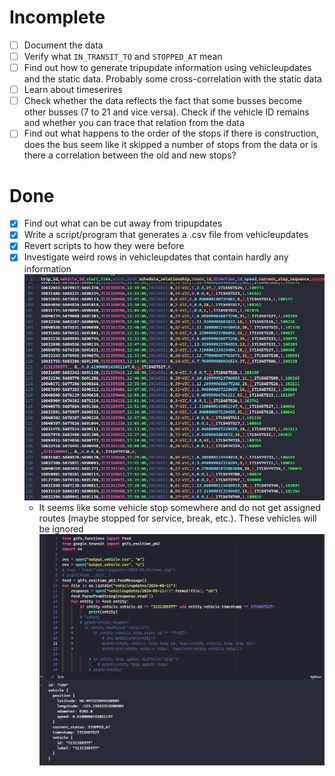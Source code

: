 # Incomplete

- [ ] Document the data
- [ ] Verify what `IN_TRANSIT_TO` and `STOPPED_AT` mean
- [ ] Find out how to generate tripupdate information using vehicleupdates
and the static data. Probably some cross-correlation with the static data
- [ ] Learn about timeserires
- [ ] Check whether the data reflects the fact that some busses become
other busses (7 to 21 and vice versa). Check if the vehicle ID remains and
whether you can trace that relation from the data
- [ ] Find out what happens to the order of the stops if there is construction,
does the bus seem like it skipped a number of stops from the data or is there
a correlation between the old and new stops?

# Done
- [x] Find out what can be cut away from tripupdates
- [x] Write a script/program that generates a .csv file from vehicleupdates
- [x] Revert scripts to how they were before
- [x] Investigate weird rows in vehicleupdates that contain hardly any
information ![img](vehicleupdates_missing_info.png)
    - It seems like some vehicle stop somewhere and do not get assigned routes
    (maybe stopped for service, break, etc.). These vehicles will be ignored
    ![img](vehicleupdates_missing_info_explained.png)